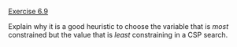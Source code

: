 [Exercise 6.9](ex_9/)

Explain why it is a good heuristic to choose the variable that is
*most* constrained but the value that is
*least* constraining in a CSP search.

